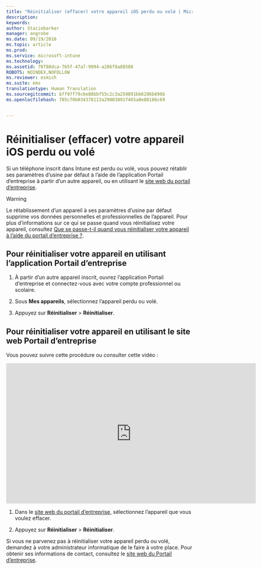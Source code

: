 ```yaml
---
title: "Réinitialiser (effacer) votre appareil iOS perdu ou volé | Microsoft Intune"
description: 
keywords: 
author: Staciebarker
manager: angrobe
ms.date: 09/19/2016
ms.topic: article
ms.prod: 
ms.service: microsoft-intune
ms.technology: 
ms.assetid: 70788dca-765f-47a7-9994-a286f8a88588
ROBOTS: NOINDEX,NOFOLLOW
ms.reviewer: esmich
ms.suite: ems
translationtype: Human Translation
ms.sourcegitcommit: bff97f79c6e88bbf55c2c3a259891bb6206b690b
ms.openlocfilehash: 705c70b034378113a29003891f465a0e88186c69


---
```



# Réinitialiser (effacer) votre appareil iOS perdu ou volé

Si un téléphone inscrit dans Intune est perdu ou volé, vous pouvez rétablir ses paramètres d’usine par défaut à l’aide de l’application Portail d’entreprise à partir d’un autre appareil, ou en utilisant le [site web du portail d’entreprise](http://portal.manage.microsoft.com).

> [!WARNING]
> Le rétablissement d’un appareil à ses paramètres d’usine par défaut supprime vos données personnelles et professionnelles de l’appareil. Pour plus d’informations sur ce qui se passe quand vous réinitialisez votre appareil, consultez [Que se passe-t-il quand vous réinitialiser votre appareil à l’aide du portail d’entreprise ?](what-happens-if-you-reset-your-device-using-the-company-portal-ios.md).

## Pour réinitialiser votre appareil en utilisant l’application Portail d’entreprise

1.  À partir d’un autre appareil inscrit, ouvrez l’application Portail d’entreprise et connectez-vous avec votre compte professionnel ou scolaire.

2.  Sous **Mes appareils**, sélectionnez l’appareil perdu ou volé.

3.  Appuyez sur **Réinitialiser** &gt; **Réinitialiser**.

## Pour réinitialiser votre appareil en utilisant le site web Portail d’entreprise

Vous pouvez suivre cette procédure ou consulter cette vidéo :

<iframe width="675" height="379" src="https://www.youtube.com/embed/3rrXe8XmtgU" frameborder="0" allowfullscreen></iframe>

1.  Dans le [site web du portail d’entreprise](http://portal.manage.microsoft.com), sélectionnez l’appareil que vous voulez effacer.

2.  Appuyez sur **Réinitialiser** &gt; **Réinitialiser**.

Si vous ne parvenez pas à réinitialiser votre appareil perdu ou volé, demandez à votre administrateur informatique de le faire à votre place. Pour obtenir ses informations de contact, consultez le [site web du Portail d’entreprise](http://portal.manage.microsoft.com).





<!--HONumber=Sep16_HO3-->


